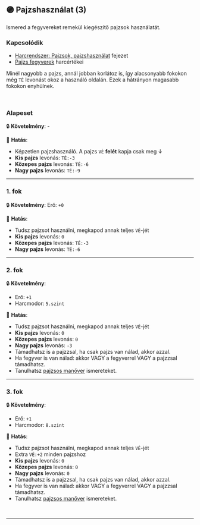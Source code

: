 ## 🟣 Pajzshasználat (3)

Ismered a fegyvereket remekül kiegészítő pajzsok használatát.

### Kapcsolódik

- [Harcrendszer: Pajzsok, pajzshasználat](../064_02_09_pajzsok_pajzshasznalat.md) fejezet
- [Pajzs fegyverek](../068_09_pajzs_fegyverek.md) harcértékei

Minél nagyobb a pajzs, annál jobban korlátoz is, így alacsonyabb fokokon még `TÉ` levonást okoz a használó oldalán. Ezek a hátrányon magasabb fokokon enyhülnek.

<br />

### Alapeset

🔒 **Követelmény**: -

🌟 **Hatás**:
- Képzetlen pajzshasználó. A pajzs `VÉ` **felét** kapja csak meg ↓
- **Kis pajzs** levonás: `TÉ:-3`
- **Közepes pajzs** levonás: `TÉ:-6`
- **Nagy pajzs** levonás: `TÉ:-9`

---
### 1. fok

🔒 **Követelmény**: Erő: `+0`

🌟 **Hatás**:
- Tudsz pajzsot használni, megkapod annak teljes `VÉ`-jét
- **Kis pajzs** levonás: `0`
- **Közepes pajzs** levonás: `TÉ:-3`
- **Nagy pajzs** levonás: `TÉ:-6`

---
### 2. fok

🔒 **Követelmény**:
- Erő: `+1`
- Harcmodor: `5.szint`

🌟 **Hatás**:
- Tudsz pajzsot használni, megkapod annak teljes `VÉ`-jét
- **Kis pajzs** levonás: `0`
- **Közepes pajzs** levonás: `0`
- **Nagy pajzs** levonás: `-3`
- Támadhatsz is a pajzzsal, ha csak pajzs van nálad, akkor azzal.
- Ha fegyver is van nálad: akkor VAGY a fegyverrel VAGY a pajzzsal támadhatsz.
- Tanulhatsz [pajzsos manőver](../066_05_altalanos_manoverek.md) ismereteket.

---
### 3. fok

🔒 **Követelmény**:
- Erő: `+1`
- Harcmodor: `8.szint`

🌟 **Hatás**:
- Tudsz pajzsot használni, megkapod annak teljes `VÉ`-jét
- Extra `VÉ:+2` minden pajzshoz
- **Kis pajzs** levonás: `0`
- **Közepes pajzs** levonás: `0`
- **Nagy pajzs** levonás: `0`
- Támadhatsz is a pajzzsal, ha csak pajzs van nálad, akkor azzal.
- Ha fegyver is van nálad: akkor VAGY a fegyverrel VAGY a pajzzsal támadhatsz.
- Tanulhatsz [pajzsos manőver](../066_05_altalanos_manoverek.md) ismereteket.

<br />

---
